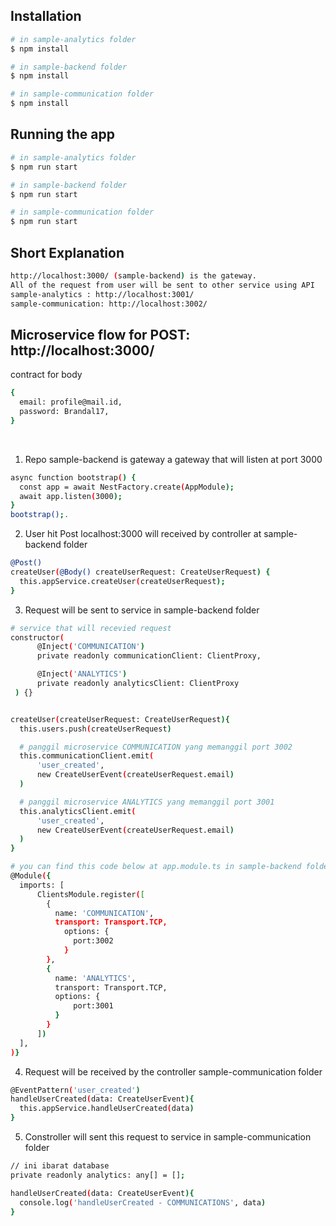 ## Installation

```bash
# in sample-analytics folder
$ npm install
```
```bash
# in sample-backend folder
$ npm install
```
```bash
# in sample-communication folder
$ npm install
```

## Running the app

```bash
# in sample-analytics folder
$ npm run start
```
```bash
# in sample-backend folder
$ npm run start
```
```bash
# in sample-communication folder
$ npm run start
```

## Short Explanation

```bash
http://localhost:3000/ (sample-backend) is the gateway.
All of the request from user will be sent to other service using API
sample-analytics : http://localhost:3001/
sample-communication: http://localhost:3002/
```

## Microservice flow for POST: http://localhost:3000/ 
contract for body
```bash
{
  email: profile@mail.id,
  password: Brandal17,
}
```
<br />

1. Repo sample-backend is gateway a gateway that will listen at port 3000
```bash
async function bootstrap() {
  const app = await NestFactory.create(AppModule);
  await app.listen(3000);
}
bootstrap();.
```

2. User hit Post localhost:3000 will received by controller at sample-backend folder
```bash
@Post()
createUser(@Body() createUserRequest: CreateUserRequest) {
  this.appService.createUser(createUserRequest);
}
```

3. Request will be sent to service in sample-backend folder
```bash
# service that will recevied request
constructor(
      @Inject('COMMUNICATION')
      private readonly communicationClient: ClientProxy,

      @Inject('ANALYTICS')
      private readonly analyticsClient: ClientProxy
 ) {}


createUser(createUserRequest: CreateUserRequest){
  this.users.push(createUserRequest)

  # panggil microservice COMMUNICATION yang memanggil port 3002
  this.communicationClient.emit(
      'user_created',
      new CreateUserEvent(createUserRequest.email)
  )

  # panggil microservice ANALYTICS yang memanggil port 3001
  this.analyticsClient.emit(
      'user_created',
      new CreateUserEvent(createUserRequest.email)
  )
}
```

```bash
# you can find this code below at app.module.ts in sample-backend folder
@Module({
  imports: [
      ClientsModule.register([
        {
          name: 'COMMUNICATION',
          transport: Transport.TCP,
            options: {
              port:3002
            }
        },
        {
          name: 'ANALYTICS',
          transport: Transport.TCP,
          options: {
              port:3001
          }
        }
      ])
  ],
)}
```

4. Request will be received by the controller sample-communication folder
```bash
@EventPattern('user_created')
handleUserCreated(data: CreateUserEvent){
  this.appService.handleUserCreated(data)
}
```

5. Constroller will sent this request to service in sample-communication folder
```bash
// ini ibarat database
private readonly analytics: any[] = [];

handleUserCreated(data: CreateUserEvent){
  console.log('handleUserCreated - COMMUNICATIONS', data)
}
```